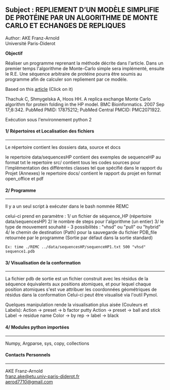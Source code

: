 
## Subject : REPLIEMENT D’UN MODÈLE SIMPLIFIE DE PROTÉINE PAR UN ALGORITHME DE MONTE CARLO ET ECHANGES DE REPLIQUES

Author: AKE Franz-Arnold  
Université Paris-Diderot

__Objectif__

Réaliser un programme reprenant la méthode décrite dans l'article.
Dans un premier temps l'algorithme de Monte-Carlo simple sera implémenté,
ensuite le R.E. Une séquence arbitraire de protéine pourra être soumis au
programme afin de calculer son repliement par ce modèle.

Based on this [article](https://bmcbioinformatics.biomedcentral.com/track/pdf/10.1186/1471-2105-8-342) (Click on it)

Thachuk C, Shmygelska A, Hoos HH. A replica exchange Monte Carlo
algorithm for protein folding in the HP model. BMC Bioinformatics. 2007 Sep
17;8:342. PubMed PMID: 17875212; PubMed Central PMCID: PMC2071922.


Exécution sous l'environnement python 2

#### 1/ Répertoires et Localisation des fichiers
*******************************************

Le répertoire contient les dossiers data, source et docs

le repertoire data/sequencesHP contient des exemples de sequenceHP au format txt
le repertoire src/ contient tous les codes sources pour l'implémentation des différentes classes tel que spécifié dans le rapport du Projet (Annexes)
le repertoire docs/ contient le rapport du projet en format open_office et pdf


#### 2/ Programme
***********

Il y a un seul script à exécuter dans le bash nommée REMC

celui-ci prend en paramètre :
1/ un fichier de séquence_HP (répertoire data/sequencesHP)
2/ le nombre de steps pour l'algorithme  (un entier)
3/ le type de mouvement souhaité  - 3 possibilités :   "vhsd" ou "pull" ou "hybrid"
4/ le chemin de destination (Path) pour la sauvegarde du fichier PDB_file retournée par le programme
(Sortie par défaut dans la sortie standard)

``` Ex: time ./REMC ../data/sequencesHP/sequenceHP1.txt 500 "vhsd" sequence1.pdb ```


#### 3/ Visualisation de la conformation
****************************************

La fichier pdb de sortie est un fichier construit avec les résidus de la séquence équivalents aux positions atomiques,
et pour lequel chaque position atomiques s'est vue attribuer les coordonnées géométriques de résidus dans la conformation
Celui-ci peut être visualisé via l'outil Pymol.

Quelques manipulation rende la visualisation plus aisée (Couleurs et Labels):
Action -> preset -> b factor putty
Action -> preset -> ball and stick
Label -> residue name
Color -> by rep -> label -> black


#### 4/ Modules python importées
*******************************
Numpy, Argparse, sys, copy, collections



#### Contacts Personnels
************************
AKE Franz-Arnold  
franz.ake@etu.univ-paris-diderot.fr  
aerod7710@gmail.com

